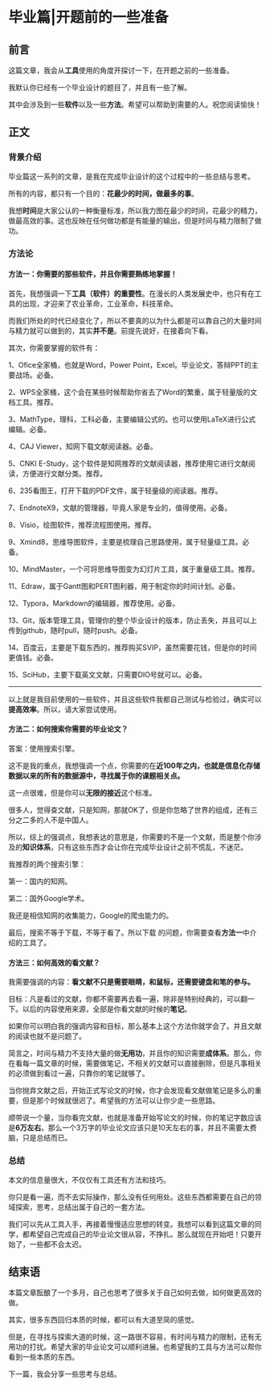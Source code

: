 

# 毕业篇|开题前的一些准备

## 前言

这篇文章，我会从**工具**使用的角度开探讨一下，在开题之前的一些准备。

我默认你已经有一个毕业设计的题目了，并且有一些了解。

其中会涉及到一些**软件**以及一些**方法**。希望可以帮助到需要的人。祝您阅读愉快！





## 正文

### 背景介绍

毕业篇这一系列的文章，是我在完成毕业设计的这个过程中的一些总结与思考。

所有的内容，都只有一个目的：**花最少的时间，做最多的事**。

我想**时间**是大家公认的一种衡量标准，所以我力图在最少的时间，花最少的精力，做最高效的事。这也反映在任何做功都是有能量的输出，但是时间与精力限制了做功。





### 方法论

#### 方法一：你需要的那些软件，并且你需要熟练地掌握！

首先，我想强调一下**工具（软件）的重要性**。在漫长的人类发展史中，也只有在工具的出现，才迎来了农业革命，工业革命，科技革命。

而我们所处的时代已经变化了，所以不要真的以为什么都是可以靠自己的大量时间与精力就可以做到的，其实**并不是**。前提先说好，在接着向下看。

其次，你需要掌握的软件有：

1、Ofice全家桶，也就是Word，Power Point，Excel。毕业论文，答辩PPT的主要战场。必备。

2、WPS全家桶，这个会在某些时候帮助你省去了Word的繁重，属于轻量版的文档工具。推荐。

3、MathType，理科，工科必备，主要编辑公式的。也可以使用LaTeX进行公式编辑。必备。

4、CAJ Viewer，知网下载文献阅读器。必备。

5、CNKI E-Study，这个软件是知网推荐的文献阅读器，推荐使用它进行文献阅读，方便进行文献分类。推荐。

6、235看图王，打开下载的PDF文件，属于轻量级的阅读器。推荐。

7、EndnoteX9，文献的管理器，毕竟人家是专业的，值得使用。必备。

8、Visio，绘图软件，推荐流程图使用。推荐。

9、Xmind8，思维导图软件，主要是梳理自己思路使用，属于轻量级工具。必备。

10、MindMaster，一个可将思维导图变为幻灯片工具，属于重量级工具。推荐。

11、Edraw，属于Gantt图和PERT图利器，用于制定你的时间计划。必备。

12、Typora，Markdown的编辑器，推荐使用。必备。

13、Git，版本管理工具，管理你的整个毕业设计的版本，防止丢失，并且可以上传到github，随时pull，随时push。必备。

14、百度云，主要是下载东西的，推荐购买SVIP，虽然需要花钱，但是你的时间更值钱。必备。

15、SciHub，主要下载英文文献，只需要DIO号就可以。必备。

----

以上就是我目前使用的一些软件，并且这些软件我都自己测试与检验过，确实可以**提高效率**。所以，请大家尝试使用。







#### 方法二：如何搜索你需要的毕业论文？

答案：使用搜索引擎。

这不是我的重点，我想强调一个点，你需要的在**近100年之内，也就是信息化存储数据以来的所有的数据源中，寻找属于你的课题相关点。**

这一点很难，但是你可以**无限的接近**这个标准。

很多人，觉得查文献，只是知网，那就OK了，但是你忽略了世界的组成，还有三分之二多的人不是中国人。

所以，综上的强调点，我想表达的意思是，你需要的不是一个文献，而是整个你涉及的**知识体系**，只有这些东西才会让你在完成毕业设计之前不慌乱，不迷茫。

我推荐的两个搜索引擎：

第一：国内的知网。

第二：国外Google学术。

我还是相信知网的收集能力，Google的爬虫能力的。

最后，搜索不等于下载，不等于看了。所以下载 的问题，你需要查看**方法一**中介绍的工具了。





#### 方法三：如何高效的看文献？

我需要强调的内容：**看文献不只是需要眼睛，和鼠标，还需要键盘和笔的参与。**

目标：凡是看过的文献，你都不需要再去看一遍，除非是特别经典的，可以翻一下。以后的内容使用来源，全部是你看文献的时候的**笔记**。

如果你可以明白我的强调内容和目标，那么基本上这个方法你就学会了。并且文献的阅读也就不是问题了。

简言之，时间与精力不支持大量的做**无用功**，并且你的知识需要**成体系**。那么，你在看每一篇文章的时候，需要做笔记，不相关的文献可以直接删除，但是凡事相关的必须做到看过一遍，只靠你的笔记就够了。

当你抛弃文献之后，开始正式写论文的时候，你才会发现看文献做笔记是多么的重要，但是那个时候就很迟了。希望我的方法可以让你少走一些思路。

顺带说一个量，当你看完文献，也就是准备开始写论文的时候，你的笔记字数应该是**6万左右**。那么一个3万字的毕业论文应该只是10天左右的事，并且不需要太费脑，只是总结而已。







### 总结

本文的信息量很大，不仅仅有工具还有方法和技巧。

你只是看一遍，而不去实际操作，那么没有任何用处。这些东西都需要在自己的领域探索，思考，总结出属于自己的一套方法。

我们可以先从工具入手，再接着慢慢适应思想的转变。我想可以看到这篇文章的同学，都希望自己完成自己的毕业论文很从容，不挣扎。那么就现在开始吧！只要开始了，一些都不会太迟。













## 结束语

本篇文章酝酿了一个多月，自己也思考了很多关于自己如何去做，如何做更高效的做。

其实，很多东西回归本质的时候，都可以有大道至简的感觉。

但是，在寻找与探索大道的时候，这一路很不容易，有时间与精力的限制，还有无用功的打扰。希望大家的毕业论文可以顺利进展。也希望我的工具与方法可以帮你看到一些本质的东西。

下一篇，我会分享一些思考与总结。




















































































































































































































